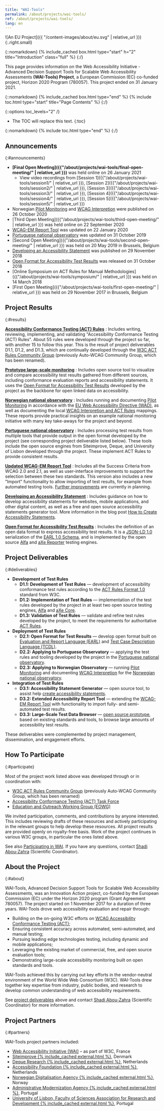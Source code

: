 ```yaml
---
title: "WAI-Tools"
permalink: /about/projects/wai-tools/
ref: /about/projects/wai-tools/
lang: en
---
```


![An EU Project]({{ "/content-images/about/eu.svg" | relative_url }}){:.right.small}

{::nomarkdown}
{% include_cached box.html type="start" h="2" title="Introduction" class="full" %}
{:/}

This page provides information on the Web Accessibility Initiative - Advanced Decision Support Tools for Scalable Web Accessibility Assessments **(WAI-Tools) Project**, a European Commission (EC) co-funded project, Horizon 2020 Program (780057). This project ended on 31 January 2021.

{::nomarkdown}
{% include_cached box.html type="end" %}
{% include toc.html type="start" title="Page Contents" %}
{:/}

{::options toc_levels="2" /}

-   The TOC will replace this text.
{:toc}


{::nomarkdown}
{% include toc.html type="end" %}
{:/}

## Announcements
{:#announcements}

-   **[Final Open Meeting]({{"/about/projects/wai-tools/final-open-meeting/" | relative_url }})** was held online on 26 January 2021
    -   View video recordings from [Session 1]({{"/about/projects/wai-tools/session1/" | relative_url }}), [Session 2]({{"/about/projects/wai-tools/session2/" | relative_url }}), [Session 3]({{"/about/projects/wai-tools/session3/" | relative_url }}), [Session 4]({{"/about/projects/wai-tools/session4/" | relative_url }}), [Session 5]({{"/about/projects/wai-tools/session5/" | relative_url }})
-   Norwegian [Pilot Monitoring](https://www.uutilsynet.no/english/wai-tools-documentation-pilot-monitoring/177) and [WCAG Interpretion](https://www.uutilsynet.no/english/wai-tools-documentation-wcag-interpretation-and-test-rule/800) were published on 26 October 2020
-   [Third Open Meeting]({{"/about/projects/wai-tools/third-open-meeting/" | relative_url }}) was held online on 22 September 2020
-   [WCAG-EM Report Tool](https://www.w3.org/WAI/eval/report-tool/) was updated on 22 January 2020
-   [Portuguese national observatory](https://observatorio.acessibilidade.gov.pt/) was updated on 31 October 2019
-   [Second Open Meeting]({{"/about/projects/wai-tools/second-open-meeting/" | relative_url }}) was held on 20 May 2019 in Brussels, Belgium
-   [Developing an Accessibility Statement](https://www.w3.org/WAI/planning/statements/) was published on 29 November 2018
-   [Open Format for Accessibility Test Results](https://github.com/w3c/earl) was released on 31 October 2018
-   [Online Symposium on ACT Rules for Manual Methodologies]({{"/about/projects/wai-tools/symposium/" | relative_url }}) was held on 14 March 2018
-   [First Open Meeting]({{"/about/projects/wai-tools/first-open-meeting/" | relative_url }}) was held on 29 November 2017 in Brussels, Belgium

## Project Results
{:#results}

**[Accessibility Conformance Testing (ACT) Rules](https://act-rules.github.io/rules/)**
:  Includes writing, reviewing, implementing, and validating "Accessibility Conformance Testing (ACT) Rules". About 55 rules were developed through the project so far, with another 15 to follow this year. This is the result of project deliverables D1.1, D1.2, and D1.3, which are continually developed through the [W3C ACT Rules Community Group](https://act-rules.github.io/) (previously Auto-WCAG Community Group, which has been renamed).

**[Prototype large-scale monitoring](http://qualweb.di.fc.ul.pt/placm/)**
:  Includes open source tool to visualize and compare accessibility test results gathered from different sources, including conformance evaluation reports and accessibility statements. It uses the [Open Format for Accessibility Test Results](https://github.com/w3c/earl) developed by the project as the backbone for open linked data on accessibility.

**[Norwegian national observatory](https://www.uutilsynet.no/english/information-english/252)**
:  Includes running and documenting [Pilot Monitoring](https://www.uutilsynet.no/english/wai-tools-documentation-pilot-monitoring/177) in accordance with the [EU Web Accessibility Directive (WAD)](https://eur-lex.europa.eu/eli/dir/2016/2102/oj), as well as documenting the local  [WCAG Interpretion and ACT Rules](https://www.uutilsynet.no/english/wai-tools-documentation-wcag-interpretation-and-test-rule/800) mappings. These reports provide practical insights on an example national monitoring initiative with many key take-aways for the project and beyond.

**[Portuguese national observatory](https://observatorio.acessibilidade.gov.pt/)**
:  Includes processing test results from multiple tools that provide output in the open format developed by the project (see corresponding project deliverable listed below). These tools include the open source engines from Siteimprove, Deque, and University of Lisbon developed through the project. These implement ACT Rules to provide consistent results.

**[Updated WCAG-EM Report Tool](https://www.w3.org/WAI/eval/report-tool/)**
:  Includes all the Success Criteria from WCAG 2.0 and 2.1, as well as user-interface improvements to support the selection between these two standards. This version also includes a new "Import" functionality to allow importing of test results, for example from automated testing tools. [Further improvements](https://github.com/w3c/wcag-em-report-tool/issues) are currently in planning.

**[Developing an Accessibility Statement](https://www.w3.org/WAI/planning/statements/)**
:  Includes guidance on how to develop accessibility statements for websites, mobile applications, and other digital content, as well as a free and open source accessibility statements generator tool. More information in the blog post [How to Create Accessibility Statements](https://www.w3.org/blog/2018/11/how-to-create-accessibility-statements/).

**[Open Format for Accessibility Test Results](https://github.com/w3c/earl)**
:  Includes the definition of an open data format to express accessibility test results. It is a [JSON-LD 1.0](https://www.w3.org/TR/json-ld/) serialization of the [EARL 1.0 Schema](https://www.w3.org/TR/EARL10-Schema/), and is implemented by the open source [Alfa](https://github.com/siteimprove/alfa) and [aXe Reporter](https://github.com/dequelabs/axe-reporter-earl) testing engines.

## Project Deliverables
{:#deliverables}

-   **Development of Test Rules**
    -   **D1.1: Development of Test Rules** — development of accessibility conformance test rules according to the [ACT Rules Format 1.0](https://www.w3.org/TR/act-rules-format/) standard from W3C.
    -   **D1.2: Implementation of Test Rules** — implementation of the test rules developed by the project in at least two open source testing engines, [Alfa](https://github.com/siteimprove/alfa) and [aXe Core](https://github.com/dequelabs/axe-core).
    -   **D1.3: Validation of Test Rules** — validate and refine test rules developed by the project, to meet the requirements for authoritative [ACT Rules](https://act-rules.github.io/rules/).
-   **Deployment of Test Rules**
    -   **D2.1: Open Format for Test Results** — develop open format built on [Evaluation and Report Language (EARL)](https://www.w3.org/WAI/intro/earl) and [Test Case Description Language (TCDL)](https://www.w3.org/WAI/ER/tests/).
    -   **D2.2: Applying to Portuguese Observatory** — applying the test rules and tooling developed by the project in the [Portuguese national observatory](https://observatorio.acessibilidade.gov.pt/).
    -   **D2.3: Applying to Norwegian Observatory** — running [Pilot Monitoring](https://www.uutilsynet.no/english/wai-tools-documentation-pilot-monitoring/177) and documenting [WCAG Interpretion](https://www.uutilsynet.no/english/wai-tools-documentation-wcag-interpretation-and-test-rule/800) for the [Norwegian national observatory](https://www.uutilsynet.no/english/information-english/252).
-   **Integration of Test Rules**
    -   **D3.1: Accessibility Statement Generator** — open source tool, to assist help [create accessibility statements](https://www.w3.org/WAI/planning/statements/).
    -   **D3.2: Extended Accessibility Report Tool** — extending the [WCAG-EM Report Tool](https://www.w3.org/WAI/eval/report-tool/) with functionality to import fully- and semi-automated test results.
    -   **D3.3: Large-Scale Test Data Browser** — [open source prototype](http://qualweb.di.fc.ul.pt/placm/), based on existing standards and tools, to browse large amounts of accessibility test results.

These deliverables were complemented by project management, dissemination, and engagement efforts.

## How To Participate
{:#participate}

Most of the project work listed above was developed through or in coordination with:

-   [W3C ACT Rules Community Group](https://act-rules.github.io/) (previously Auto-WCAG Community Group, which has been renamed)
-   [Accessibility Conformance Testing (ACT) Task Force](https://www.w3.org/wai/gl/task-forces/conformance-testing/)
-   [Education and Outreach Working Group (EOWG)](https://www.w3.org/WAI/EO/)

We invited participation, comments, and contributions by anyone interested. This includes reviewing drafts of these resources and actively participating in the relevant groups to help develop these resources. All project results are provided openly on royalty-free basis. Work of the project continues in various W3C groups, in particular the ones listed above.

See also [Participating in WAI](http://www.w3.org/WAI/participation). If you have any questions, contact [Shadi Abou-Zahra](http://www.w3.org/People/shadi/) (Scientific Coordinator).

## About the Project
{:#about}

WAI-Tools, Advanced Decision Support Tools for Scalable Web Accessibility Assessments, was an Innovation Action project, co-funded by the European Commission (EC) under the Horizon 2020 program (Grant Agreement 780057). The project started on 1 November 2017 for a duration of three years. WAI-Tools drove web accessibility evaluation and repair through:

-   Building on the on-going W3C efforts on [WCAG Accessibility Conformance Testing (ACT)](http://www.w3.org/wai/gl/task-forces/conformance-testing/);
-   Ensuring consistent accuracy across automated, semi-automated, and manual testing;
-   Pursuing leading edge technologies testing, including dynamic and mobile applications;
-   Leveraging the existing market of commercial, free, and open source evaluation tools;
-   Demonstrating large-scale accessibility monitoring built on open standards and tools.

WAI-Tools achieved this by carrying out key efforts in the vendor-neutral environment of the World Wide Web Consortium (W3C). WAI-Tools drew together key expertise from industry, public bodies, and research to develop common understanding of web accessibility requirements.

See [project deliverables](#deliverables) above and contact [Shadi Abou-Zahra](http://www.w3.org/People/shadi/) (Scientific Coordinator) for more information.

## Project Partners
{:#partners}

WAI-Tools project partners included:

-   [Web Accessibility Initiative (WAI)](https://www.w3.org/WAI/) – as part of W3C, France
-   [Siteimprove {% include_cached external.html %}](https://siteimprove.com/), Denmark
-   [Deque Research {% include_cached external.html %}](https://www.deque.com/), Netherlands
-   [Accessibility Foundation {% include_cached external.html %}](https://www.accessibility.nl/), Netherlands
-   [Norwegian Digitalisation Agency {% include_cached external.html %}](https://www.uutilsynet.no/), Norway
-   [Administrative Modernization Agency {% include_cached external.html %}](https://www.ama.gov.pt/), Portugal
-   [University of Lisbon, Faculty of Sciences Association for Research and Development {% include_cached external.html %}](http://www.fciencias-id.pt/), Portugal
